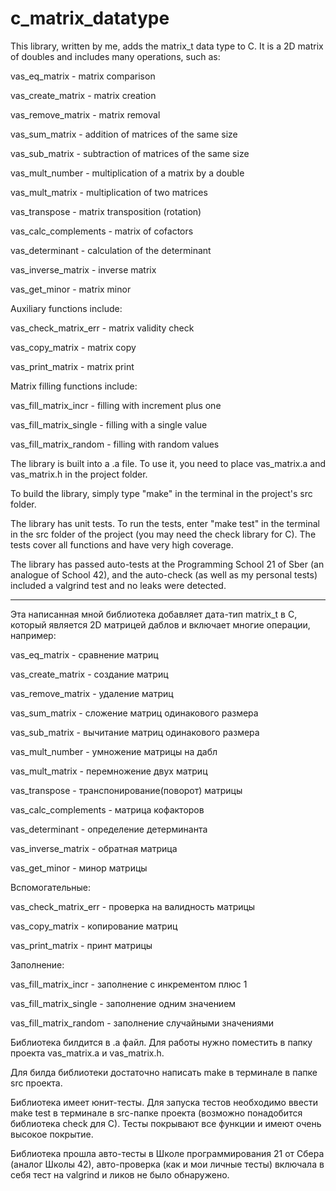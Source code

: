 # c_matrix_datatype

This library, written by me, adds the matrix_t data type to C. It is a 2D matrix of doubles and includes many operations, such as:

vas_eq_matrix - matrix comparison

vas_create_matrix - matrix creation

vas_remove_matrix - matrix removal

vas_sum_matrix - addition of matrices of the same size

vas_sub_matrix - subtraction of matrices of the same size

vas_mult_number - multiplication of a matrix by a double

vas_mult_matrix - multiplication of two matrices

vas_transpose - matrix transposition (rotation)

vas_calc_complements - matrix of cofactors

vas_determinant - calculation of the determinant

vas_inverse_matrix - inverse matrix

vas_get_minor - matrix minor

Auxiliary functions include:

vas_check_matrix_err - matrix validity check

vas_copy_matrix - matrix copy

vas_print_matrix - matrix print

Matrix filling functions include:

vas_fill_matrix_incr - filling with increment plus one

vas_fill_matrix_single - filling with a single value

vas_fill_matrix_random - filling with random values

The library is built into a .a file. To use it, you need to place vas_matrix.a and vas_matrix.h in the project folder.

To build the library, simply type "make" in the terminal in the project's src folder.

The library has unit tests. To run the tests, enter "make test" in the terminal in the src folder of the project (you may need the check library for C). The tests cover all functions and have very high coverage.

The library has passed auto-tests at the Programming School 21 of Sber (an analogue of School 42), and the auto-check (as well as my personal tests) included a valgrind test and no leaks were detected.

-----------------------------------------

Эта написанная мной библиотека добавляет дата-тип matrix_t в С, который является 2D матрицей даблов и включает многие операции, например:

vas_eq_matrix - сравнение матриц

vas_create_matrix - создание матриц

vas_remove_matrix - удаление матриц

vas_sum_matrix - сложение матриц одинакового размера

vas_sub_matrix - вычитание матриц одинакового размера

vas_mult_number - умножение матрицы на дабл

vas_mult_matrix - перемножение двух матриц

vas_transpose - транспонирование(поворот) матрицы

vas_calc_complements - матрица кофакторов

vas_determinant - определение детерминанта

vas_inverse_matrix - обратная матрица

vas_get_minor - минор матрицы

Вспомогательные:

vas_check_matrix_err - проверка на валидность матрицы

vas_copy_matrix - копирование матриц

vas_print_matrix - принт матрицы

Заполнение:

vas_fill_matrix_incr - заполнение с инкрементом плюс 1

vas_fill_matrix_single - заполнение одним значением

vas_fill_matrix_random - заполнение случайными значениями

Библиотека билдится в .a файл. Для работы нужно поместить в папку проекта vas_matrix.а и vas_matrix.h.

Для билда библиотеки достаточно написать make в терминале в папке src проекта.

Библиотека имеет юнит-тесты. Для запуска тестов необходимо ввести make test в терминале в src-папке проекта (возможно понадобится библиотека check для С). Тесты покрывают все функции и имеют очень высокое покрытие.

Библиотека прошла авто-тесты в Школе программирования 21 от Сбера (аналог Школы 42), авто-проверка (как и мои личные тесты) включала в себя тест на valgrind и ликов не было обнаружено.

